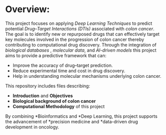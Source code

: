 # Overview:
 This project focuses on applying *Deep Learning Techniques* to predict potential *Drug–Target Interactions (DTIs)* associated with *colon cancer*.  
The goal is to identify new or repurposed drugs that can effectively target key molecules involved in the progression of colon cancer thereby contributing to computational drug discovery.
Through the integration of *biological databases* , *molecular data*, and *AI-driven models* this project aims to provide a predictive framework that can:
- Improve the accuracy of drug–target prediction.
- Reduce experimental time and cost in drug discovery.
- Help in understanding molecular mechanisms underlying colon cancer.

This repository includes files describing:
- **Introduction** and **Objectives**
- **Biological background of colon cancer**
- **Computational Methodology** of this project

By combining *Bioinformatics and *Deep Learning, this project supports the advancement of *precision medicine and *data-driven drug development in oncology.
